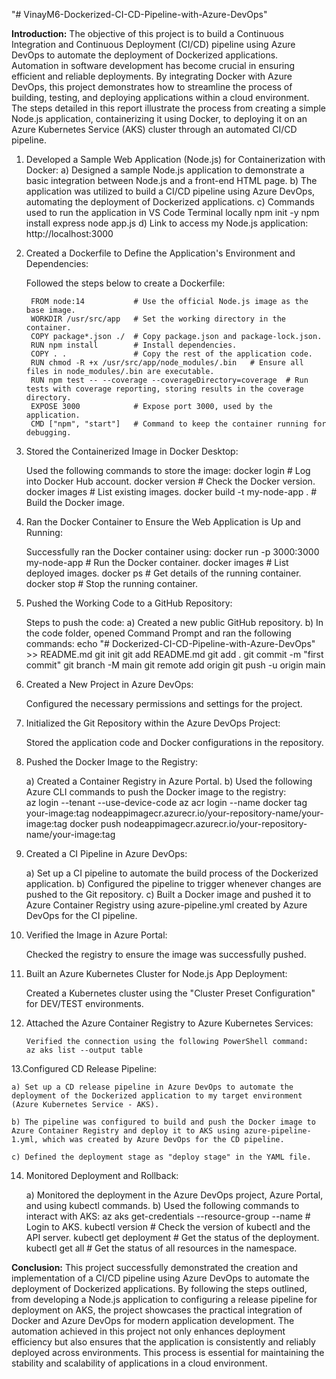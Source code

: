 "# VinayM6-Dockerized-CI-CD-Pipeline-with-Azure-DevOps" 

**Introduction:**
The objective of this project is to build a Continuous Integration and Continuous Deployment (CI/CD) pipeline using Azure DevOps to automate the deployment of Dockerized applications. Automation in software development has become crucial in ensuring efficient and reliable deployments. By integrating Docker with Azure DevOps, this project demonstrates how to streamline the process of building, testing, and deploying applications within a cloud environment. The steps detailed in this report illustrate the process from creating a simple Node.js application, containerizing it using Docker, to deploying it on an Azure Kubernetes Service (AKS) cluster through an automated CI/CD pipeline.

1. Developed a Sample Web Application (Node.js) for Containerization with Docker:
	a) Designed a sample Node.js application to demonstrate a basic integration between Node.js and a front-end HTML page.
	b) The application was utilized to build a CI/CD pipeline using Azure DevOps, automating the deployment of Dockerized applications.
	c) Commands used to run the application in VS Code Terminal locally
		npm init -y
		npm install express
		node app.js
	d) Link to access my Node.js application: http://localhost:3000

2. Created a Dockerfile to Define the Application's Environment and Dependencies:

	Followed the steps below to create a Dockerfile:
	
		FROM node:14           # Use the official Node.js image as the base image.
		WORKDIR /usr/src/app   # Set the working directory in the container.
		COPY package*.json ./  # Copy package.json and package-lock.json.
		RUN npm install        # Install dependencies.
		COPY . .               # Copy the rest of the application code.
		RUN chmod -R +x /usr/src/app/node_modules/.bin   # Ensure all files in node_modules/.bin are executable.
		RUN npm test -- --coverage --coverageDirectory=coverage  # Run tests with coverage reporting, storing results in the coverage directory.
		EXPOSE 3000            # Expose port 3000, used by the application.
		CMD ["npm", "start"]   # Command to keep the container running for debugging.
		
3. Stored the Containerized Image in Docker Desktop:

	Used the following commands to store the image:
		docker login       # Log into Docker Hub account.
		docker version     # Check the Docker version.
		docker images      # List existing images.
		docker build -t my-node-app .  # Build the Docker image.
		
4. Ran the Docker Container to Ensure the Web Application is Up and Running:

	Successfully ran the Docker container using:
	docker run -p 3000:3000 my-node-app   # Run the Docker container.
	docker images                        # List deployed images.
	docker ps                            # Get details of the running container.
	docker stop <container ID>           # Stop the running container.
	
5. Pushed the Working Code to a GitHub Repository:

	Steps to push the code:
		a) Created a new public GitHub repository.
		b) In the code folder, opened Command Prompt and ran the following commands:
			echo "# Dockerized-CI-CD-Pipeline-with-Azure-DevOps" >> README.md
			git init
			git add README.md
			git add .
			git commit -m "first commit"
			git branch -M main
			git remote add origin <GitHub repository link>
			git push -u origin main
			
6. Created a New Project in Azure DevOps:

	Configured the necessary permissions and settings for the project.
	
7. Initialized the Git Repository within the Azure DevOps Project:

	Stored the application code and Docker configurations in the repository.
	
8. Pushed the Docker Image to the Registry:

	a) Created a Container Registry in Azure Portal.
	b) Used the following Azure CLI commands to push the Docker image to the registry:	
		az login --tenant <tenant ID> --use-device-code
		az acr login --name <Azure Container Registry name>
		docker tag your-image:tag nodeappimagecr.azurecr.io/your-repository-name/your-image:tag
		docker push nodeappimagecr.azurecr.io/your-repository-name/your-image:tag
		
9. Created a CI Pipeline in Azure DevOps:

	a) Set up a CI pipeline to automate the build process of the Dockerized application.
	b) Configured the pipeline to trigger whenever changes are pushed to the Git repository.
	c) Built a Docker image and pushed it to Azure Container Registry using azure-pipeline.yml created by Azure DevOps for the CI pipeline.

10. Verified the Image in Azure Portal:

	Checked the registry to ensure the image was successfully pushed.
	
11. Built an Azure Kubernetes Cluster for Node.js App Deployment:

	Created a Kubernetes cluster using the "Cluster Preset Configuration" for DEV/TEST environments.

12. Attached the Azure Container Registry to Azure Kubernetes Services:

		Verified the connection using the following PowerShell command:
		az aks list --output table
		
13.Configured CD Release Pipeline:
 	
	a) Set up a CD release pipeline in Azure DevOps to automate the deployment of the Dockerized application to my target environment (Azure Kubernetes Service - AKS).
	 
	b) The pipeline was configured to build and push the Docker image to Azure Container Registry and deploy it to AKS using azure-pipeline-1.yml, which was created by Azure DevOps for the CD pipeline.
	
	c) Defined the deployment stage as "deploy stage" in the YAML file.
	
14. Monitored Deployment and Rollback:

	a) Monitored the deployment in the Azure DevOps project, Azure Portal, and using kubectl commands.
	b) Used the following commands to interact with AKS:
		az aks get-credentials --resource-group <resource-group-name> --name <aks-cluster-name>   # Login to AKS.
		kubectl version                                      # Check the version of kubectl and the API server.
		kubectl get deployment                               # Get the status of the deployment.
		kubectl get all                                      # Get the status of all resources in the namespace.

**Conclusion:**
This project successfully demonstrated the creation and implementation of a CI/CD pipeline using Azure DevOps to automate the deployment of Dockerized applications. By following the steps outlined, from developing a Node.js application to configuring a release pipeline for deployment on AKS, the project showcases the practical integration of Docker and Azure DevOps for modern application development. The automation achieved in this project not only enhances deployment efficiency but also ensures that the application is consistently and reliably deployed across environments. This process is essential for maintaining the stability and scalability of applications in a cloud environment.
